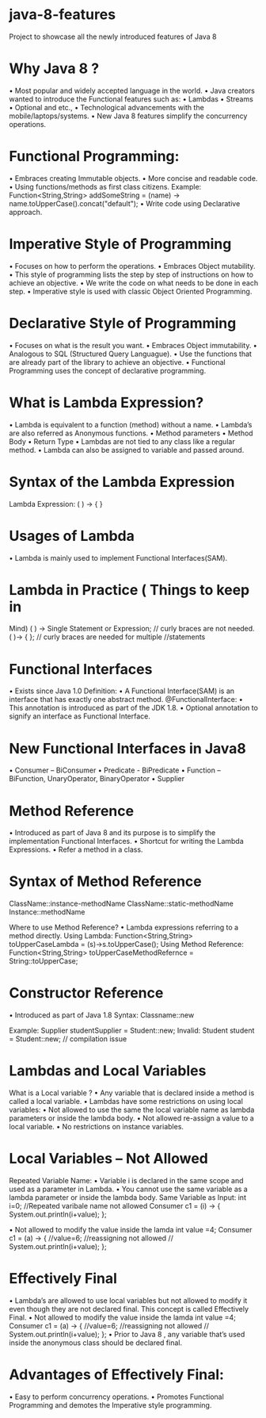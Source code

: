 # java-8-features
Project to showcase all the newly introduced features of Java 8


# Why Java 8 ?
• Most popular and widely accepted language in the world.
• Java creators wanted to introduce the Functional features such
as:
• Lambdas
• Streams
• Optional and etc.,
• Technological advancements with the mobile/laptops/systems.
• New Java 8 features simplify the concurrency operations.


# Functional Programming:
• Embraces creating Immutable objects.
• More concise and readable code.
• Using functions/methods as first class citizens.
Example:
Function<String,String> addSomeString = (name) ->
name.toUpperCase().concat("default");
• Write code using Declarative approach.

# Imperative Style of Programming
• Focuses on how to perform the operations.
• Embraces Object mutability.
• This style of programming lists the step by step of instructions on how
to achieve an objective.
• We write the code on what needs to be done in each step.
• Imperative style is used with classic Object Oriented Programming.

# Declarative Style of Programming
• Focuses on what is the result you want.
• Embraces Object immutability.
• Analogous to SQL (Structured Query Languague).
• Use the functions that are already part of the library to achieve an
objective.
• Functional Programming uses the concept of declarative programming.

# What is Lambda Expression?
• Lambda is equivalent to a function (method) without a name.
• Lambda’s are also referred as Anonymous functions.
• Method parameters
• Method Body
• Return Type
• Lambdas are not tied to any class like a regular method.
• Lambda can also be assigned to variable and passed around.

# Syntax of the Lambda Expression
Lambda Expression:
( ) -> { }


# Usages of Lambda
• Lambda is mainly used to implement Functional Interfaces(SAM).

# Lambda in Practice ( Things to keep in
Mind)
( ) -> Single Statement or Expression; // curly braces are not
needed.
( )-> { <Multiple Statements> }; // curly braces are needed for
multiple //statements
  
# Functional Interfaces
• Exists since Java 1.0
Definition:
• A Functional Interface(SAM) is an interface that has exactly one abstract
method.
@FunctionalInterface:
• This annotation is introduced as part of the JDK 1.8.
• Optional annotation to signify an interface as Functional Interface.

# New Functional Interfaces in Java8
• Consumer – BiConsumer
• Predicate - BiPredicate
• Function – BiFunction, UnaryOperator, BinaryOperator
• Supplier

# Method Reference
• Introduced as part of Java 8 and its purpose is to simplify the
implementation Functional Interfaces.
• Shortcut for writing the Lambda Expressions.
• Refer a method in a class.

# Syntax of Method Reference
ClassName::instance-methodName
ClassName::static-methodName
Instance::methodName

Where to use Method Reference?
• Lambda expressions referring to a method directly.
Using Lambda:
Function<String,String> toUpperCaseLambda = (s)->s.toUpperCase();
Using Method Reference:
Function<String,String> toUpperCaseMethodRefernce =
String::toUpperCase;

# Constructor Reference
• Introduced as part of Java 1.8
Syntax:
Classname::new

Example:
Supplier<Student> studentSupplier = Student::new;
Invalid:
Student student = Student::new; // compilation issue
  
#  Lambdas and Local Variables
What is a Local variable ?
• Any variable that is declared inside a method is called a local
variable.
• Lambdas have some restrictions on using local variables:
• Not allowed to use the same the local variable name as
lambda parameters or inside the lambda body.
• Not allowed re-assign a value to a local variable.
• No restrictions on instance variables.

# Local Variables – Not Allowed
Repeated Variable Name:
• Variable i is declared in the same scope and used as a parameter
in Lambda.
• You cannot use the same variable as a lambda parameter or inside
the lambda body.
Same Variable as Input:
int i=0; //Repeated varibale name not allowed
Consumer<Integer> c1 = (i) -> {
System.out.println(i+value);
};
  
• Not allowed to modify the value inside the lamda
int value =4;
Consumer<Integer> c1 = (a) -> {
//value=6; //reassigning not allowed
// System.out.println(i+value);
};

# Effectively Final
• Lambda’s are allowed to use local variables but not allowed to
modify it even though they are not declared final. This concept is
called Effectively Final.
• Not allowed to modify the value inside the lamda
int value =4;
Consumer<Integer> c1 = (a) -> {
//value=6; //reassigning not allowed
// System.out.println(i+value);
};
• Prior to Java 8 , any variable that’s used inside the anonymous
class should be declared final.
  
# Advantages of Effectively Final:
• Easy to perform concurrency operations.
• Promotes Functional Programming and demotes the
Imperative style programming.
